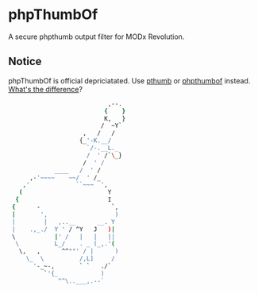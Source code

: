 phpThumbOf
==========

A secure phpthumb output filter for MODx Revolution.

## Notice
phpThumbOf is official depriciatated. Use [pthumb](http://modx.com/extras/package/pthumb) or [phpthumbof](http://rtfm.modx.com/extras/revo/phpthumbof) instead. [What's the difference](http://forums.modx.com/thread/86703/pthumb-or-phpthumbof)?

```bash
                            ,--.
                           {    }
                           K,   }
                          /  ~Y`
                     ,   /   /
                    {_'-K.__/
                      `/-.__L._
                      /  ' /`\_}
                     /  ' /
             ____   /  ' /
      ,-'~~~~    ~~/  ' /_
    ,'             ``~~~  ',
   (                        Y
  {                         I
 {      -                    `,
 |       ',                   )
 |        |   ,..__      __. Y
 |    .,_./  Y ' / ^Y   J   )|
 \           |' /   |   |   ||
  \          L_/    . _ (_,.'(
   \,   ,      ^^""' / |      )
     \_  \          /,L]     /
       '-_~-,       ` `   ./`
          `'{_            )
              ^^\..___,.--`
```
